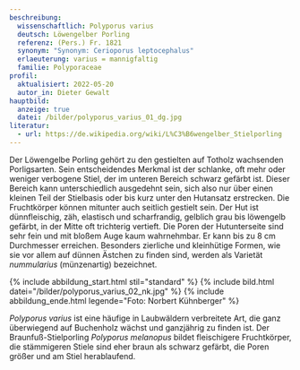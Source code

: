 ```yaml
---
beschreibung:
  wissenschaftlich: Polyporus varius
  deutsch: Löwengelber Porling
  referenz: (Pers.) Fr. 1821
  synonym: "Synonym: Cerioporus leptocephalus"
  erlaeuterung: varius = mannigfaltig
  familie: Polyporaceae
profil:
  aktualisiert: 2022-05-20
  autor_in: Dieter Gewalt
hauptbild:
  anzeige: true
  datei: /bilder/polyporus_varius_01_dg.jpg
literatur:
  - url: https://de.wikipedia.org/wiki/L%C3%B6wengelber_Stielporling
---
```

Der Löwengelbe Porling gehört zu den gestielten auf Totholz wachsenden Porligsarten. Sein entscheidendes Merkmal ist der schlanke, oft mehr oder weniger verbogene Stiel, der im unteren Bereich schwarz gefärbt ist. Dieser Bereich kann unterschiedlich ausgedehnt sein, sich also nur über einen kleinen Teil der Stielbasis oder bis kurz unter den Hutansatz erstrecken. Die Fruchtkörper können mitunter auch seitlich gestielt sein. Der Hut ist dünnfleischig, zäh, elastisch und scharfrandig, gelblich grau bis löwengelb gefärbt, in der Mitte oft trichterig vertieft. Die Poren der Hutunterseite sind sehr fein und mit bloßem Auge kaum wahrnehmbar. Er kann bis zu 8 cm Durchmesser erreichen. Besonders zierliche und kleinhütige Formen, wie sie vor allem auf dünnen Ästchen zu finden sind, werden als Varietät *nummularius* (münzenartig) bezeichnet.

{% include abbildung_start.html stil="standard" %}
{% include bild.html datei="/bilder/polyporus_varius_02_nk.jpg" %}
{% include abbildung_ende.html legende="Foto: Norbert Kühnberger" %}

*Polyporus varius* ist eine häufige in Laubwäldern verbreitete Art, die ganz überwiegend auf Buchenholz wächst und ganzjährig zu finden ist. Der Braunfuß-Stielporling *Polyporus melanopus* bildet fleischigere Fruchtkörper, die stämmigeren Stiele sind eher braun als schwarz gefärbt, die Poren größer und am Stiel herablaufend.